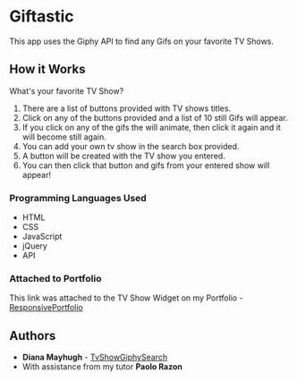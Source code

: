 # Giftastic
This app uses the Giphy API to find any Gifs on your favorite TV Shows.

## How it Works

What's your favorite TV Show?

1. There are a list of buttons provided with TV shows titles.
2. Click on any of the buttons provided and a list of 10 still Gifs will appear.
3. If you click on any of the gifs the will animate, then click it again and it will become still again.
4. You can add your own tv show in the search box provided.
5. A button will be created with the TV show you entered.
6. You can then click that button and gifs from your entered show will appear!

### Programming Languages Used

* HTML
* CSS
* JavaScript
* jQuery
* API

### Attached to Portfolio

This link was attached to the TV Show Widget on my Portfolio - [ResponsivePortfolio](https://mayhugh82.github.io/DianaPortfolio/)

## Authors

* **Diana Mayhugh** - [TvShowGiphySearch](https://mayhugh82.github.io/Giftastic/)
* With assistance from my tutor **Paolo Razon**